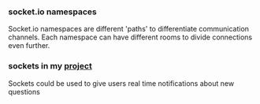 ### socket.io namespaces

Socket.io namespaces are different 'paths' to differentiate communication channels. Each namespace can have different rooms to divide connections even further.


### sockets in my <a href="https://github.com/kumige/snoop/projects/1">project<a>

Sockets could be used to give users real time notifications about new questions
